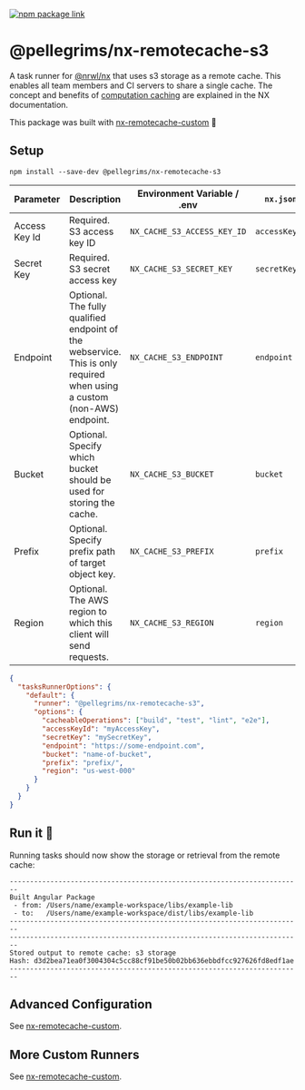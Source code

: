 [![npm package link](https://img.shields.io/npm/v/@pellegrims/nx-remotecache-s3)](https://www.npmjs.com/package/@pellegrims/nx-remotecache-s3)

# @pellegrims/nx-remotecache-s3

A task runner for [@nrwl/nx](https://nx.dev/react) that uses s3 storage as a remote cache. This enables all team members and CI servers to share a single cache. The concept and benefits of [computation caching](https://nx.dev/angular/guides/computation-caching) are explained in the NX documentation.

This package was built with [nx-remotecache-custom](https://www.npmjs.com/package/nx-remotecache-custom) 🙌

## Setup

```
npm install --save-dev @pellegrims/nx-remotecache-s3
```

| Parameter     | Description                                                                                                             | Environment Variable / .env | `nx.json`     |
| ------------- | ----------------------------------------------------------------------------------------------------------------------- | --------------------------- | ------------- |
| Access Key Id | Required. S3 access key ID                                                                                              | `NX_CACHE_S3_ACCESS_KEY_ID` | `accessKeyId` |
| Secret Key    | Required. S3 secret access key                                                                                          | `NX_CACHE_S3_SECRET_KEY`    | `secretKey`   |
| Endpoint      | Optional. The fully qualified endpoint of the webservice. This is only required when using a custom (non-AWS) endpoint. | `NX_CACHE_S3_ENDPOINT`      | `endpoint`    |
| Bucket        | Optional. Specify which bucket should be used for storing the cache.                                                    | `NX_CACHE_S3_BUCKET`        | `bucket`      |
| Prefix        | Optional. Specify prefix path of target object key.                                                                     | `NX_CACHE_S3_PREFIX`        | `prefix`      |
| Region        | Optional. The AWS region to which this client will send requests.                                                       | `NX_CACHE_S3_REGION`        | `region`      |

```json
{
  "tasksRunnerOptions": {
    "default": {
      "runner": "@pellegrims/nx-remotecache-s3",
      "options": {
        "cacheableOperations": ["build", "test", "lint", "e2e"],
        "accessKeyId": "myAccessKey",
        "secretKey": "mySecretKey",
        "endpoint": "https://some-endpoint.com",
        "bucket": "name-of-bucket",
        "prefix": "prefix/",
        "region": "us-west-000"
      }
    }
  }
}
```

## Run it 🚀

Running tasks should now show the storage or retrieval from the remote cache:

```
------------------------------------------------------------------------
Built Angular Package
 - from: /Users/name/example-workspace/libs/example-lib
 - to:   /Users/name/example-workspace/dist/libs/example-lib
------------------------------------------------------------------------
------------------------------------------------------------------------
Stored output to remote cache: s3 storage
Hash: d3d2bea71ea0f3004304c5cc88cf91be50b02bb636ebbdfcc927626fd8edf1ae
------------------------------------------------------------------------
```

## Advanced Configuration

See [nx-remotecache-custom](https://github.com/NiklasPor/nx-remotecache-custom#advanced-configuration).

## More Custom Runners

See [nx-remotecache-custom](https://github.com/NiklasPor/nx-remotecache-custom#all-custom-runners).
